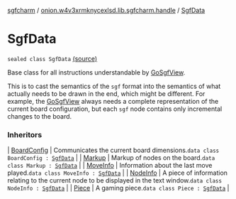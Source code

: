 [sgfcharm](../index.md) / [onion.w4v3xrmknycexlsd.lib.sgfcharm.handle](index.md) / [SgfData](./-sgf-data.md)

# SgfData

`sealed class SgfData` [(source)](https://github.com/w4v3/sgfcharm/tree/master/sgfcharm/src/main/java/onion/w4v3xrmknycexlsd/lib/sgfcharm/handle/SgfData.kt#L33)

Base class for all instructions understandable by [GoSgfView](../onion.w4v3xrmknycexlsd.lib.sgfcharm.view/-go-sgf-view/index.md).

This is to cast the semantics of the `sgf` format into the semantics of what actually
needs to be drawn in the end, which might be different. For example, the [GoSgfView](../onion.w4v3xrmknycexlsd.lib.sgfcharm.view/-go-sgf-view/index.md) always
needs a complete representation of the current board configuration, but each `sgf` node
contains only incremental changes to the board.

### Inheritors

| [BoardConfig](-board-config/index.md) | Communicates the current board dimensions.`data class BoardConfig : `[`SgfData`](./-sgf-data.md) |
| [Markup](-markup/index.md) | Markup of nodes on the board.`data class Markup : `[`SgfData`](./-sgf-data.md) |
| [MoveInfo](-move-info/index.md) | Information about the last move played.`data class MoveInfo : `[`SgfData`](./-sgf-data.md) |
| [NodeInfo](-node-info/index.md) | A piece of information relating to the current node to be displayed in the text window.`data class NodeInfo : `[`SgfData`](./-sgf-data.md) |
| [Piece](-piece/index.md) | A gaming piece.`data class Piece : `[`SgfData`](./-sgf-data.md) |

